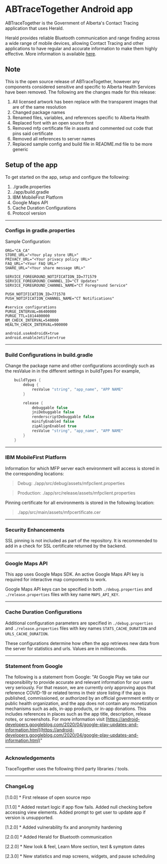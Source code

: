 # ABTraceTogether Android app

ABTraceTogether is the Government of Alberta's Contact Tracing application that uses Herald.

Herald provides reliable Bluetooth communication and range finding across a wide range of mobile devices, allowing Contact Tracing and other applications to have regular and accurate information to make them highly effective. More information is available [here](./herald/Herald.md).
 
## Note
This is the open source release of ABTraceTogether, however any components considered sensitive and specific to Alberta Health Services have been removed. The following are the changes made for this release:

1. All licensed artwork has been replace with the transparent images that are of the same resolution
2. Changed package names
3. Renamed files, variables, and references specific to Alberta Health
4. Replaced font with an open source font
5. Removed mfp certificate file in assets and commented out code that pins said certificate
6. Removed all references to server names
7. Replaced sample config and build file in README.md file to be more generic

## Setup of the app
To get started on the app, setup and configure the following:

1. ./gradle.properties
2. ./app/build.gradle
3. IBM MobileFirst Platform
4. Google Maps API
5. Cache Duration Configurations
6. Protocol version

---
               
### Configs in gradle.properties

Sample Configuration:

```
ORG="CA_CA"
STORE_URL="<Your play store URL>"
PRIVACY_URL="<Your privacy policy URL>"
FAQ_URL="<Your FAQ URL>"
SHARE_URL="<Your share message URL>"

SERVICE_FOREGROUND_NOTIFICATION_ID=771579
SERVICE_FOREGROUND_CHANNEL_ID="CT Updates"
SERVICE_FOREGROUND_CHANNEL_NAME="CT Foreground Service"

PUSH_NOTIFICATION_ID=771578
PUSH_NOTIFICATION_CHANNEL_NAME="CT Notifications"

#service configurations
PURGE_INTERVAL=86400000
PURGE_TTL=1814400000
BM_CHECK_INTERVAL=540000
HEALTH_CHECK_INTERVAL=900000

android.useAndroidX=true
android.enableJetifier=true
```

---
               
### Build Configurations in build.gradle

Change the package name and other configurations accordingly such as the resValue in in the different settings in buildTypes For example,
```groovy
    buildTypes {
        debug {
            resValue "string", "app_name", "APP NAME"
        }

        release {
            debuggable false
            jniDebuggable false
            renderscriptDebuggable false
            minifyEnabled false
            zipAlignEnabled true
            resValue "string", "app_name", "APP NAME"
        }
    }
```

---

### IBM MobileFirst Platform

Information for which MFP server each environment will access is stored in the corresponding locations:

>Debug: ./app/src/debug/assets/mfpclient.properties

>Production: ./app/src/release/assets/mfpclient.properties

Pinning certificate for all environments is stored in the following location:

>./app/src/main/assets/mfpcertificate.cer

---

### Security Enhancements
SSL pinning is not included as part of the repository.
It is recommended to add in a check for SSL certificate returned by the backend.

---

### Google Maps API

This app uses Google Maps SDK. An active Google Maps API key is required for interactive map components to work.

Google Maps API keys can be specified in both `./debug.properties` and `./release.properties` files with key name `MAPS_API_KEY`.

---

### Cache Duration Configurations

Additional configuration parameters are specified in `./debug.properties` and `./release.properties` files with key names `STATS_CACHE_DURATION` and `URLS_CACHE_DURATION`.

These configurations determine how often the app retrieves new data from the server for statistics and urls. Values are in milliseconds.

---

### Statement from Google
The following is a statement from Google:
"At Google Play we take our responsibility to provide accurate and relevant information for our users very seriously. For that reason, we are currently only approving apps that reference COVID-19 or related terms in their store listing if the app is published, commissioned, or authorized by an official government entity or public health organization, and the app does not contain any monetization mechanisms such as ads, in-app products, or in-app donations. This includes references in places such as the app title, description, release notes, or screenshots.
For more information visit [https://android-developers.googleblog.com/2020/04/google-play-updates-and-information.html](https://android-developers.googleblog.com/2020/04/google-play-updates-and-information.html)"

---

### Acknowledgements
TraceTogether uses the following third party libraries / tools.

---

### ChangeLog
[1.0.0] * First release of open source repo

[1.1.0] * Added restart logic if app flow fails. Added null checking before accessing view elements. Added prompt to get user to update app if version is unsupported.

[1.2.0] * Added vulnerability fix and anonymity hardening

[2.0.0] * Added Herald for Bluetooth communication

[2.2.0] * New look & feel, Learn More section, test & symptom dates

[2.3.0] * New statistics and map screens, widgets, and pause scheduling